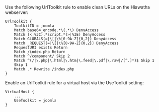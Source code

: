 <!-- Filename: Enabling_Search_Engine_Friendly_(SEF)_URLs_on_Hiawatha / Display title: SEF URLs on Hiawatha -->

Use the following UrlToolkit rule to enable clean URLs on the Hiawatha
webserver:

    UrlToolkit {
        ToolkitID = joomla
        Match base64_encode.*\(.*\) DenyAccess
        Match (<|%3C).*script.*(>|%3E) DenyAccess
        Match GLOBALS(=|\[|\%[0-9A-Z]{0,2}) DenyAccess
        Match _REQUEST(=|\[|\%[0-9A-Z]{0,2}) DenyAccess
        RequestURI exists Return
        Match /index.php Return
        Match ^/component/ Skip 2
        Match ^(/|\.php|\.html|\.htm|\.feed|\.pdf|\.raw|/[^.]*)$ Skip 1
        Skip 1
        Match .* Rewrite /index.php
    }

Enable an UrlToolkit rule for a virtual host via the UseToolkit setting:

    VirtualHost {
        ...
        UseToolkit = joomla
    }
